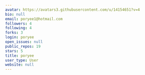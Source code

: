 ```yaml
---
avatar: https://avatars3.githubusercontent.com/u/14154651?v=4
bio: null
email: poryee1@hotmail.com
followers: 4
following: 4
forks: 3
login: poryee
open_issues: null
public_repos: 19
stars: 5
title: poryee
user_type: User
website: null
---
```

